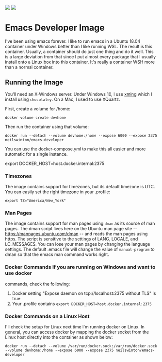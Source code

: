 [![](https://images.microbadger.com/badges/image/neilswinton/emacs-developer.svg)](https://microbadger.com/images/neilswinton/emacs-developer
"Get your own image badge on microbadger.com")
[![](https://images.microbadger.com/badges/version/neilswinton/emacs-developer.svg)](https://microbadger.com/images/neilswinton/emacs-developer
"Get your own version badge on microbadger.com")

# Emacs Developer Image

I've been using emacs forever.  I like to run emacs in a Ubuntu 18.04 container
under Windows better than I like running WSL.  The result is this container.
Usually, a container should do just one thing and do it well.  This is a large
deviation from that since I put almost every package that I usually install onto
a Linux box into this container.  It's really a container WSH more than a normal
container.

## Running the Image

You'll need an X-Windows server.  Under Windows 10, I use
[xming](https://sourceforge.net/projects/xming/) which I install using
`chocolatey`.  On a Mac, I used to use XQuartz.

First, create a volume for /home:

`docker volume create devhome`

Then run the container using that volume:

`docker run --detach --volume devhome:/home --expose 6000 --expose 2375 neilswinton/emacs-developer`

You can use the docker-compose.yml to make this all easier and more automatic
for a single instance.


export DOCKER_HOST=host.docker.internal:2375

### Timezones 

The image contains support for timezones, but its default timezone is UTC.  You
can easily set the right timezone in your .profile:

`export TZ="America/New_York"`

### Man Pages 

The image contains support for man pages using `dman` as its source of man
pages.  The dman script lives here on the Ubuntu man page site --
https://manpages.ubuntu.com/dman -- and reads the man pages using https.  The
script is sensitive to the settings of LANG, LOCALE, and LC_MESSAGES.  You can
lose your man pages by changing the language settings.  The default .emacs file
will change the value of `manual-program` to dman so that the emacs man command
works right.


### Docker Commands If you are running on Windows and want to use docker
commands, check the following:

1. Docker setting "Expose daemon on tcp://localhost:2375 without TLS" is true
2. Your .profile contains `export DOCKER_HOST=host.docker.internal:2375`

### Docker Commands on a Linux Host
I'll check the setup for Linux next time I'm running docker on Linux.  In
general, you can access docker by mapping the docker socket from the Linux host
directly into the container as shown below:

`docker run --detach --volume /var/run/docker.sock:/var/run/docker.sock --volume devhome:/home --expose 6000 --expose 2375 neilswinton/emacs-developer`




